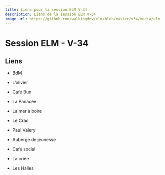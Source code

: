 ```yaml
---
title: Liens pour la session ELM V-34
description: Liens de la session ELM V-34
image_url: https://github.com/walkingdev/elm/blob/master/v34/media/elm.png?raw=true
---
```


# Session ELM - V-34

## Liens
* BdM
* L’olivier
* Café Bun
* La Panacée
* La mer à boire

* Le Crac
* Paul Valery
* Auberge de jeunesse
* Café social
* La criée
* Les Halles